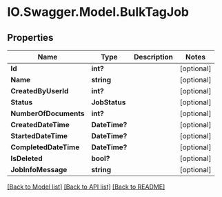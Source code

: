 # IO.Swagger.Model.BulkTagJob
## Properties

Name | Type | Description | Notes
------------ | ------------- | ------------- | -------------
**Id** | **int?** |  | [optional] 
**Name** | **string** |  | [optional] 
**CreatedByUserId** | **int?** |  | [optional] 
**Status** | **JobStatus** |  | [optional] 
**NumberOfDocuments** | **int?** |  | [optional] 
**CreatedDateTime** | **DateTime?** |  | [optional] 
**StartedDateTime** | **DateTime?** |  | [optional] 
**CompletedDateTime** | **DateTime?** |  | [optional] 
**IsDeleted** | **bool?** |  | [optional] 
**JobInfoMessage** | **string** |  | [optional] 

[[Back to Model list]](../README.md#documentation-for-models) [[Back to API list]](../README.md#documentation-for-api-endpoints) [[Back to README]](../README.md)

